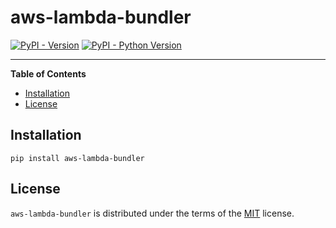 # aws-lambda-bundler

[![PyPI - Version](https://img.shields.io/pypi/v/aws-lambda-bundler.svg)](https://pypi.org/project/aws-lambda-bundler)
[![PyPI - Python Version](https://img.shields.io/pypi/pyversions/aws-lambda-bundler.svg)](https://pypi.org/project/aws-lambda-bundler)

-----

**Table of Contents**

- [Installation](#installation)
- [License](#license)

## Installation

```console
pip install aws-lambda-bundler
```

## License

`aws-lambda-bundler` is distributed under the terms of the [MIT](https://spdx.org/licenses/MIT.html) license.
